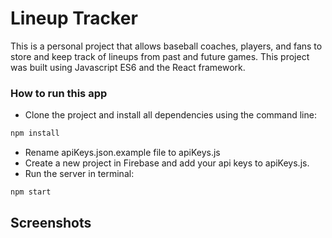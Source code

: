 # Lineup Tracker
This is a personal project that allows baseball coaches, players, and fans to store and keep track of lineups from past and future games. This project was built using Javascript ES6 and the React framework. 

### How to run this app
* Clone the project and install all dependencies using the command line:
```sh
npm install
```
* Rename apiKeys.json.example file to apiKeys.js
* Create a new project in Firebase and add your api keys to apiKeys.js. 
* Run the server in terminal:
```sh
npm start
```

## Screenshots
